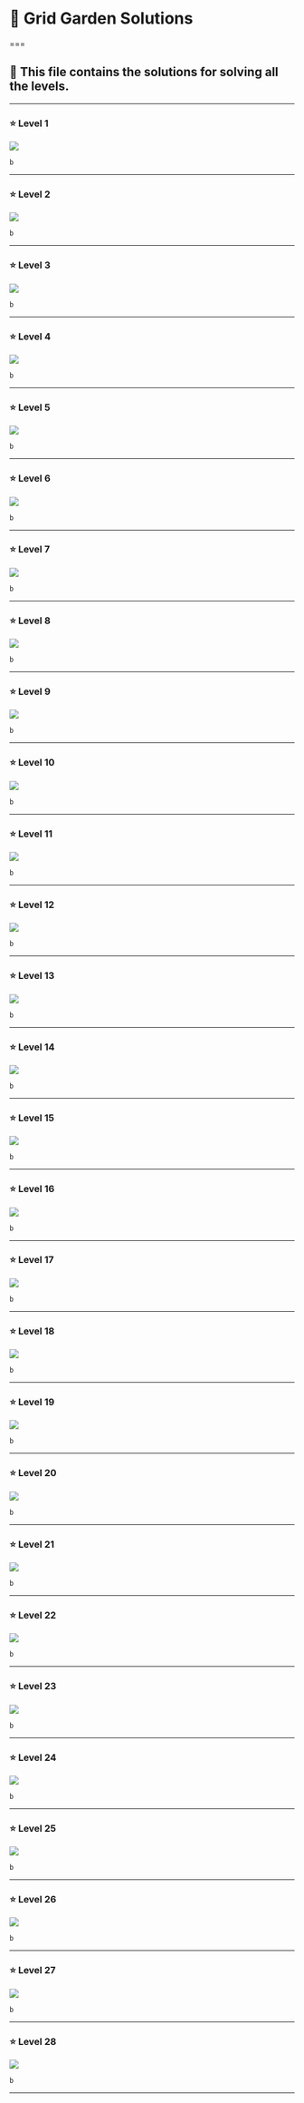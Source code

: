 # 🥕 Grid Garden Solutions
===

## 🧩 This file contains the solutions for solving all the levels.

---

### ⭐ Level 1

![](./Images/Level_1.png)

`b`

---

### ⭐ Level 2

![](./Images/Level_2.png)

`b`

---

### ⭐ Level 3

![](./Images/Level_3.png)

`b`

---

### ⭐ Level 4

![](./Images/Level_4.png)

`b`

---

### ⭐ Level 5

![](./Images/Level_5.png)

`b`

---

### ⭐ Level 6

![](./Images/Level_6.png)

`b`

---

### ⭐ Level 7

![](./Images/Level_7.png)

`b`

---

### ⭐ Level 8

![](./Images/Level_8.png)

`b`

---

### ⭐ Level 9

![](./Images/Level_9.png)

`b`

---

### ⭐ Level 10

![](./Images/Level_10.png)

`b`

---

### ⭐ Level 11

![](./Images/Level_11.png)

`b`

---

### ⭐ Level 12

![](./Images/Level_12.png)

`b`

---

### ⭐ Level 13

![](./Images/Level_13.png)

`b`

---

### ⭐ Level 14

![](./Images/Level_14.png)

`b`

---

### ⭐ Level 15

![](./Images/Level_15.png)

`b`

---

### ⭐ Level 16

![](./Images/Level_16.png)

`b`

---

### ⭐ Level 17

![](./Images/Level_17.png)

`b`

---

### ⭐ Level 18

![](./Images/Level_18.png)

`b`

---

### ⭐ Level 19

![](./Images/Level_19.png)

`b`

---

### ⭐ Level 20

![](./Images/Level_20.png)

`b`

---

### ⭐ Level 21

![](./Images/Level_21.png)

`b`

---

### ⭐ Level 22

![](./Images/Level_22.png)

`b`

---

### ⭐ Level 23

![](./Images/Level_23.png)

`b`

---

### ⭐ Level 24

![](./Images/Level_24.png)

`b`

---

### ⭐ Level 25

![](./Images/Level_25.png)

`b`

---

### ⭐ Level 26

![](./Images/Level_26.png)

`b`

---

### ⭐ Level 27

![](./Images/Level_27.png)

`b`

---

### ⭐ Level 28

![](./Images/Level_28.png)

`b`

---
